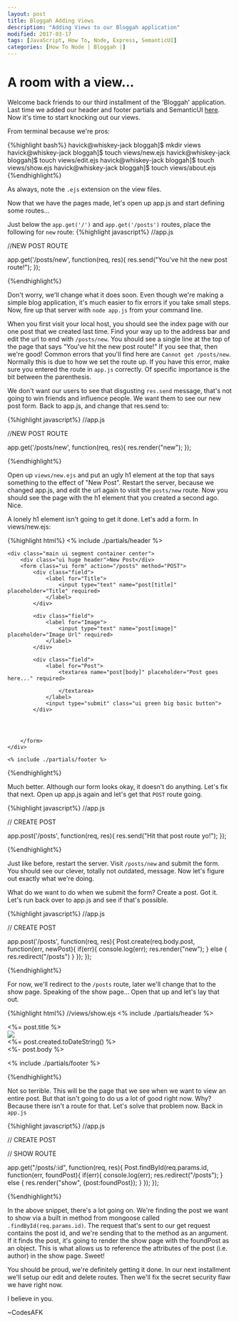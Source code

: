 ```yaml
---
layout: post
title: Bloggah Adding Views
description: "Adding Views to our Bloggah application"
modified: 2017-03-17
tags: [JavaScript, How To, Node, Express, SemanticUI]
categories: [How To Node | Bloggah |]
---
```


<h1>A room with a view...</h1>

Welcome back friends to our third installment of the 'Bloggah' application.  Last time we added our header and footer
partials and SemanticUI <a href="https://codesafk.github.io/how%20to%20node%20%7C%20bloggah%20%7C/bloggah-add-simple-layout/">here</a>.
Now it's time to start knocking out our views.

From terminal because we're pros:

{%highlight bash%}
  havick@whiskey-jack bloggah]$ mkdir views  
  havick@whiskey-jack bloggah]$ touch views/new.ejs 
  havick@whiskey-jack bloggah]$ touch views/edit.ejs 
  havick@whiskey-jack bloggah]$ touch views/show.ejs 
  havick@whiskey-jack bloggah]$ touch views/about.ejs 
{%endhighlight%} 

As always, note the ```.ejs``` extension on the view files.

Now that we have the pages made, let's open up app.js and start defining some routes... <!--more-->

Just below the ```app.get('/')``` and ```app.get('/posts')``` routes, place the following for ```new``` route:
{%highlight javascript%}
  //app.js
  
  //NEW POST ROUTE
  
  app.get('/posts/new', function(req, res){
      res.send("You've hit the new post route!");
  });
  
{%endhighlight%} 

Don't worry, we'll change what it does soon.  Even though we're making a simple blog application, it's much easier
to fix errors if you take small steps.  Now, fire up that server with ```node app.js``` from your command line.

When you first visit your local host, you should see the index page with our one post that we created last time.
Find your way up to the address bar and edit the url to end with ```/posts/new```.  You should see a single line at
the top of the page that says "You've hit the new post route!"  If you see that, then we're good!  Common errors that 
you'll find here are ```Cannot get /posts/new```.  Normally this is due to how we set the route up.  If you have this
error, make sure you entered the route in ```app.js``` correctly.  Of specific importance is the bit between the 
parenthesis.  

We don't want our users to see that disgusting ```res.send``` message, that's not going to win friends and influence people.
We want them to see our new post form.  Back to app.js, and change that res.send to:

{%highlight javascript%}
  //app.js
  
  //NEW POST ROUTE
  
  app.get('/posts/new', function(req, res){
      res.render("new");
  });
  
{%endhighlight%}

Open up ```views/new.ejs``` and put an ugly h1 element at the top that says something to the effect of "New Post".
Restart the server, because we changed app.js, and edit the url again to visit the ```posts/new``` route.  Now you 
should see the page with the h1 element that you created a second ago.  Nice.

A lonely h1 element isn't going to get it done.  Let's add a form.  In views/new.ejs:

  {%highlight html%}
    <% include ./partials/header %>
    
    <div class="main ui segment container center">
        <div class="ui huge header">New Post</div>
        <form class="ui form" action="/posts" method="POST">
            <div class="field">
                <label for="Title">
                    <input type="text" name="post[title]" placeholder="Title" required>
                </label>
            </div>
    
            <div class="field">
                <label for="Image">
                    <input type="text" name="post[image]" placeholder="Image Url" required>
                </label>
            </div>
    
            <div class="field">
                <label for="Post">
                    <textarea name="post[body]" placeholder="Post goes here..." required>
    
                    </textarea>
                </label>
                <input type="submit" class="ui green big basic button">
            </div>
    
    
    
    
        </form>
    </div>
    
    <% include ./partials/footer %>
    
  {%endhighlight%} 

Much better.  Although our form looks okay, it doesn't do anything.  Let's fix that next.  Open up app.js again and
let's get that ```POST``` route going.

{%highlight javascript%}
  //app.js
  
 // CREATE POST
  
  app.post('/posts', function(req, res){
      res.send("Hit that post route yo!");
  });
  
{%endhighlight%}

Just like before, restart the server.  Visit ```/posts/new``` and submit the form.  You should see our clever,
totally not outdated, message.  Now let's figure out exactly what we're doing.  

What do we want to do when we submit the form?  Create a post.  Got it.  Let's run back over to app.js and see if that's possible.

{%highlight javascript%}
  //app.js
  
 // CREATE POST
  
  app.post('/posts', function(req, res){
     Post.create(req.body.post, function(err, newPost){
             if(err){
                 console.log(err);
                 res.render("new");
             } else {
                 res.redirect("/posts")
             }
         });
     });
  
{%endhighlight%}

For now, we'll redirect to the ```/posts``` route, later we'll change that to the show page.  Speaking of the show
page...  Open that up and let's lay that out.

{%highlight html%}
  //views/show.ejs
 <% include ./partials/header %>
 
 <div class="main ui segment container">
     <div class="ui huge header"><%= post.title %></div>
     <div class="ui attached ">
         <div class="item">
             <img class="ui centered rounded image" src="<%= post.image %>">
             <div class="content">
                 <%= post.created.toDateString() %>
             </div>
             <div class="description postContent">
                 <%- post.body %>
             </div>
         </div>
     </div>
 </div>
 
 <% include ./partials/footer %>
  
{%endhighlight%}

Not so terrible.  This will be the page that we see when we want to view an entire post.  But that isn't going to 
do us a lot of good right now.  Why?  Because there isn't a route for that.  Let's solve that problem now.
Back in ```app.js```

{%highlight javascript%}
  //app.js
  
 // CREATE POST
  
  //  SHOW ROUTE
  
  app.get("/posts/:id", function(req, res){
      Post.findById(req.params.id, function(err, foundPost){
          if(err){
              console.log(err);
              res.redirect("/posts");
          } else {
              res.render("show", {post:foundPost});
          }
      });
  });

  
{%endhighlight%}

In the above snippet, there's a lot going on.  We're finding the post we want to show via a built in method from 
mongoose called ```.findById(req.params.id)```.  The request that's sent to our get request contains the post id,
and we're sending that to the method as an argument.  If it finds the post, it's going to render the show page
with the foundPost as an object.  This is what allows us to reference the attributes of the post (i.e. author) in the 
show page.  Sweet!

You should be proud, we're definitely getting it done.  In our next installment we'll setup our edit and delete routes.
Then we'll fix the secret security flaw we have right now.  

I believe in you.

~CodesAFK
